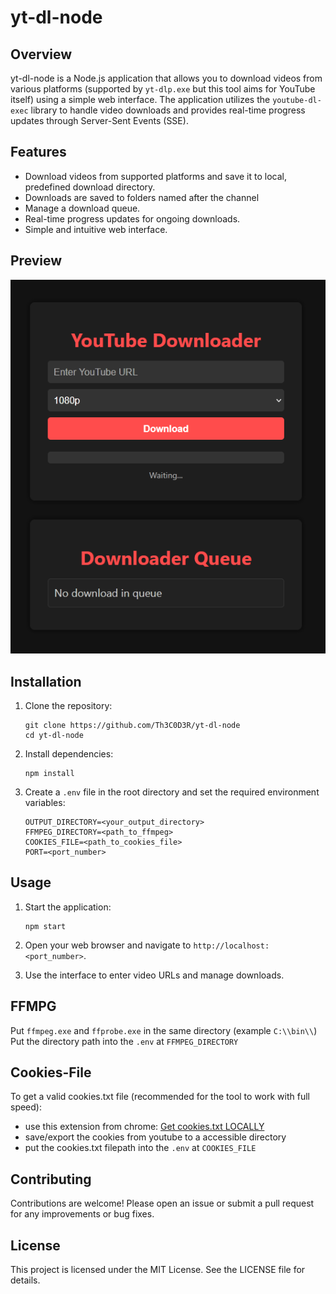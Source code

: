 # yt-dl-node

## Overview
yt-dl-node is a Node.js application that allows you to download videos from various platforms (supported by `yt-dlp.exe` but this tool aims for YouTube itself) using a simple web interface. The application utilizes the `youtube-dl-exec` library to handle video downloads and provides real-time progress updates through Server-Sent Events (SSE).

## Features
- Download videos from supported platforms and save it to local, predefined download directory.
- Downloads are saved to folders named after the channel
- Manage a download queue.
- Real-time progress updates for ongoing downloads.
- Simple and intuitive web interface.

## Preview

![Preview Screenshot of the tool](/main.png)

## Installation
1. Clone the repository:
   ```
   git clone https://github.com/Th3C0D3R/yt-dl-node
   cd yt-dl-node
   ```

2. Install dependencies:
   ```
   npm install
   ```

3. Create a `.env` file in the root directory and set the required environment variables:
   ```
   OUTPUT_DIRECTORY=<your_output_directory>
   FFMPEG_DIRECTORY=<path_to_ffmpeg>
   COOKIES_FILE=<path_to_cookies_file>
   PORT=<port_number>
   ```

## Usage
1. Start the application:
   ```
   npm start
   ```

2. Open your web browser and navigate to `http://localhost:<port_number>`.

3. Use the interface to enter video URLs and manage downloads.

## FFMPG

Put `ffmpeg.exe` and `ffprobe.exe` in the same directory (example `C:\\bin\\`)
Put the directory path into the `.env` at `FFMPEG_DIRECTORY`

## Cookies-File

To get a valid cookies.txt file (recommended for the tool to work with full speed):
- use this extension from chrome: [Get cookies.txt LOCALLY](https://chromewebstore.google.com/detail/get-cookiestxt-locally/cclelndahbckbenkjhflpdbgdldlbecc)
- save/export the cookies from youtube to a accessible directory
- put the cookies.txt filepath into the `.env` at `COOKIES_FILE`


## Contributing
Contributions are welcome! Please open an issue or submit a pull request for any improvements or bug fixes.

## License
This project is licensed under the MIT License. See the LICENSE file for details.